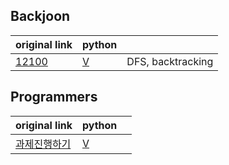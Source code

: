 ## Backjoon


|original link|python||
|------|-----|----------------|
|[12100](https://www.acmicpc.net/problem/12100)|[V](./baekjoon/baekjoon12100.py)| DFS, backtracking|


## Programmers
|original link|python||
|------|-----|----------------|
|[과제진행하기](https://school.programmers.co.kr/learn/courses/30/lessons/176962)|[V](./programmers/)||